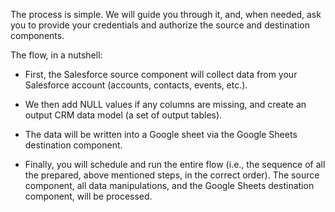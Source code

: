 The process is simple. We will guide you through it, and, when needed, ask you to provide your credentials and authorize the source and destination components.
 
The flow, in a nutshell:

- First, the Salesforce source component will collect data from your Salesforce account (accounts, contacts, events, etc.).

- We then add NULL values if any columns are missing, and create an output CRM data model (a set of output tables). 

- The data will be written into a Google sheet via the Google Sheets destination component.
 
- Finally, you will schedule and run the entire flow (i.e., the sequence of all the prepared, above mentioned steps, in the correct order). The source component, all data manipulations, and the Google Sheets destination component, will be processed.

